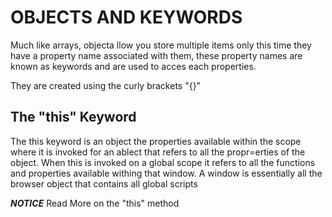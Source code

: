 # OBJECTS AND KEYWORDS

Much like arrays, objecta llow you store multiple items only this time they have a property name associated with them, these property names are known as keywords and are used to acces each properties.

They are created using the curly brackets "{}"

## The "this" Keyword

The this keyword is an object the properties available within the scope where it is invoked
for an ablect that refers to all the propr=erties of the object. When this is invoked on a global scope it refers to all the functions and properties available withing that window. A window is essentially all the browser object that contains all global scripts

_**NOTICE**_ Read More on the "this" method
